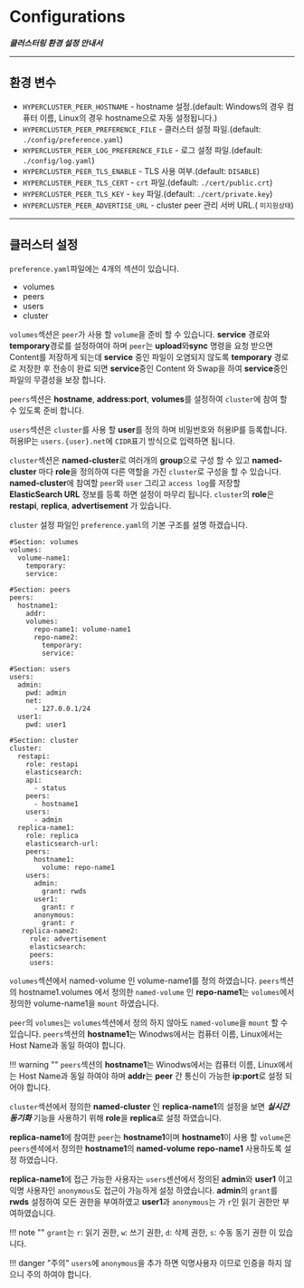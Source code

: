 # Configurations 

***클러스터링 환경 설정 안내서***

----

## 환경 변수

* `HYPERCLUSTER_PEER_HOSTNAME` - hostname 설정.(default: Windows의 경우 컴퓨터 이름, Linux의 경우 hostname으로 자동 설정됩니다.)
* `HYPERCLUSTER_PEER_PREFERENCE_FILE` - 클러스터 설정 파일.(default: `./config/preference.yaml`)
* `HYPERCLUSTER_PEER_LOG_PREFERENCE_FILE` - 로그 설정 파일.(default: `./config/log.yaml`)
* `HYPERCLUSTER_PEER_TLS_ENABLE` - TLS 사용 여부.(default: `DISABLE`)
* `HYPERCLUSTER_PEER_TLS_CERT` - `crt` 파일.(default: `./cert/public.crt`)
* `HYPERCLUSTER_PEER_TLS_KEY` - `key` 파일.(default: `./cert/private.key`)
* `HYPERCLUSTER_PEER_ADVERTISE_URL` - cluster peer 관리 서버 URL.( `미지원상태`)

----

## 클러스터 설정

`preference.yaml`파일에는 4개의 섹션이 있습니다.

* volumes
* peers
* users
* cluster

`volumes`섹션은 `peer`가 사용 할 `volume`을 준비 할 수 있습니다.
**service** 경로와 **temporary**경로를 설정하여야 하며 `peer`는 **upload**와**sync** 명령을 요청 받으면  Content를 저장하게 되는데 **service** 중인 파일이 오염되지 않도록 **temporary** 경로로 저장한 후 전송이 완료 되면 **service**중인 Content 와 Swap을 하여 **service**중인 파일의 무결성을 보장 합니다.

`peers`섹션은 **hostname**, **address:port**, **volumes**를 설정하여 `cluster`에 참여 할 수 있도록 준비 합니다.

`users`섹션은 `cluster`를 사용 할 **user**를 정의 하며 비밀번호와 허용IP를 등록합니다.
허용IP는 `users.{user}.net`에 `CIDR`표기 방식으로 입력하면 됩니다.

`cluster`섹션은 **named-cluster**로 여러개의 **group**으로 구성 할 수 있고 **named-cluster** 마다 **role**을 정의하여 다른 역할을 가진 `cluster`로 구성을 할 수 있습니다. **named-cluster**에 참여할 `peer`와 `user` 그리고 `access log`를 저장할 **ElasticSearch URL** 정보를 등록 하면 설정이 마무리 됩니다.
`cluster`의 **role**은 **restapi**, **replica**, **advertisement** 가 있습니다.

`cluster` 설정 파일인 `preference.yaml`의 기본 구조를 설명 하겠습니다.

    #Section: volumes
    volumes:
      volume-name1: 
        temporary: 
        service: 
    
    #Section: peers    
    peers:
      hostname1:
        addr: 
        volumes: 
          repo-name1: volume-name1
          repo-name2:
            temporary: 
            service: 
   
    #Section: users
    users:
      admin:
        pwd: admin
        net: 
          - 127.0.0.1/24
      user1:
        pwd: user1						

    #Section: cluster          
    cluster: 
      restapi:
        role: restapi
        elasticsearch: 
        api:
          - status
        peers:
          - hostname1
        users:
          - admin
      replica-name1:
        role: replica
        elasticsearch-url: 
        peers:
          hostname1: 
            volume: repo-name1
        users:
          admin:
            grant: rwds
          user1:
            grant: r
          anonymous:
            grant: r
       replica-name2:
         role: advertisement
         elasticsearch:
         peers:
         users:


`volumes`섹션에서 named-volume 인 volume-name1를 정의 하였습니다.
`peers`섹션의 hostname1.volumes 에서 정의한 `named-volume` 인 **repo-name1**는 `volumes`에서 정의한 volume-name1을 `mount` 하였습니다.

`peer`의 `volumes`는 `volumes`섹션에서 정의 하지 않아도 `named-volume`을 `mount` 할 수 있습니다.
 `peers`섹션의 **hostname1**는 Winodws에서는 컴퓨터 이름, Linux에서는 Host Name과 동일 하여야 합니다.

!!! warning ""
    `peers`섹션의
    **hostname1**는 Winodws에서는 컴퓨터 이름, Linux에서는 Host Name과 동일 하여야 하며 **addr**는 **peer** 간 통신이 가능한 **ip:port**로 설정 되어야 합니다.
   
`cluster`섹션에서 정의한 **named-cluster** 인 **replica-name1**의 설정을 보면  ***실시간 동기화*** 기능을 사용하기 위해 **role**을 **replica**로 설정 하였습니다.

**replica-name1**에 참여한 `peer`는 **hostname1**이며 
**hostname1**이 사용 할 `volume`은 `peers`센셕에서 정의한 **hostname1**의 **named-volume** **repo-name1** 사용하도록 설정 하였습니다.

**replica-name1**에 접근 가능한 사용자는 `users`센션에서 정의된 **admin**와 **user1** 이고 익명 사용자인 `anonymous`도 접근이 가능하게 설정 하였습니다.
**admin**의 `grant`를 **rwds** 설정하여 모든 권한을 부여하였고 **user1**과 `anonymous`는  가 `r`인 읽기 권한만 부여하였습니다.

!!! note ""
    `grant`는 `r`: 읽기 권한, `w`: 쓰기 권한, `d`: 삭제 권한, `s`: 수동 동기 권한 이 있습니다.

!!! danger "주의"
    `users`에 `anonymous`을 추가 하면 익명사용자 이므로 인증을 하지 않으니 주의 하여야 합니다.

